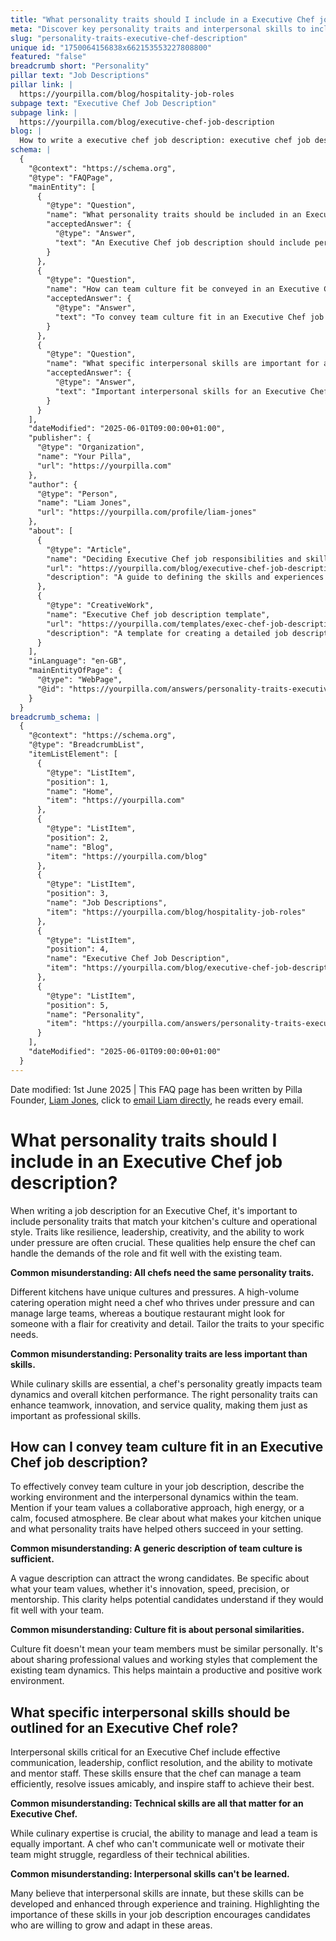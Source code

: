 ```yaml
---
title: "What personality traits should I include in a Executive Chef job description?"
meta: "Discover key personality traits and interpersonal skills to include in an Executive Chef job description to ensure a good fit with your kitchen's culture."
slug: "personality-traits-executive-chef-description"
unique id: "1750064156838x662153553227808800"
featured: "false"
breadcrumb short: "Personality"
pillar text: "Job Descriptions"
pillar link: |
  https://yourpilla.com/blog/hospitality-job-roles
subpage text: "Executive Chef Job Description"
subpage link: |
  https://yourpilla.com/blog/executive-chef-job-description
blog: |
  How to write a executive chef job description: executive chef job description template included.
schema: |
  {
    "@context": "https://schema.org",
    "@type": "FAQPage",
    "mainEntity": [
      {
        "@type": "Question",
        "name": "What personality traits should be included in an Executive Chef job description?",
        "acceptedAnswer": {
          "@type": "Answer",
          "text": "An Executive Chef job description should include personality traits that match the specific culture and operational style of your kitchen. Essential traits often include resilience, leadership, creativity, and the ability to work under pressure. These traits ensure that the chef can effectively handle the demands of the role and integrate well with the team."
        }
      },
      {
        "@type": "Question",
        "name": "How can team culture fit be conveyed in an Executive Chef job description?",
        "acceptedAnswer": {
          "@type": "Answer",
          "text": "To convey team culture fit in an Executive Chef job description, describe the specific working environment and interpersonal dynamics within your team. Specify whether your kitchen values collaboration, high energy, or a calm, focused atmosphere. Highlighting these details helps potential candidates understand the unique aspects of your kitchen and assess their fit."
        }
      },
      {
        "@type": "Question",
        "name": "What specific interpersonal skills are important for an Executive Chef role?",
        "acceptedAnswer": {
          "@type": "Answer",
          "text": "Important interpersonal skills for an Executive Chef include effective communication, leadership, conflict resolution, and the ability to motivate and mentor staff. These skills are crucial for managing a team efficiently, resolving issues amicably, and inspiring staff to perform at their best."
        }
      }
    ],
    "dateModified": "2025-06-01T09:00:00+01:00",
    "publisher": {
      "@type": "Organization",
      "name": "Your Pilla",
      "url": "https://yourpilla.com"
    },
    "author": {
      "@type": "Person",
      "name": "Liam Jones",
      "url": "https://yourpilla.com/profile/liam-jones"
    },
    "about": [
      {
        "@type": "Article",
        "name": "Deciding Executive Chef job responsibilities and skills",
        "url": "https://yourpilla.com/blog/executive-chef-job-description",
        "description": "A guide to defining the skills and experiences necessary for an Executive Chef."
      },
      {
        "@type": "CreativeWork",
        "name": "Executive Chef job description template",
        "url": "https://yourpilla.com/templates/exec-chef-job-description",
        "description": "A template for creating a detailed job description for an Executive Chef position."
      }
    ],
    "inLanguage": "en-GB",
    "mainEntityOfPage": {
      "@type": "WebPage",
      "@id": "https://yourpilla.com/answers/personality-traits-executive-chef-description"
    }
  }
breadcrumb_schema: |
  {
    "@context": "https://schema.org",
    "@type": "BreadcrumbList",
    "itemListElement": [
      {
        "@type": "ListItem",
        "position": 1,
        "name": "Home",
        "item": "https://yourpilla.com"
      },
      {
        "@type": "ListItem",
        "position": 2,
        "name": "Blog",
        "item": "https://yourpilla.com/blog"
      },
      {
        "@type": "ListItem",
        "position": 3,
        "name": "Job Descriptions",
        "item": "https://yourpilla.com/blog/hospitality-job-roles"
      },
      {
        "@type": "ListItem",
        "position": 4,
        "name": "Executive Chef Job Description",
        "item": "https://yourpilla.com/blog/executive-chef-job-description"
      },
      {
        "@type": "ListItem",
        "position": 5,
        "name": "Personality",
        "item": "https://yourpilla.com/answers/personality-traits-executive-chef-description"
      }
    ],
    "dateModified": "2025-06-01T09:00:00+01:00"
  }
---
```


Date modified: 1st June 2025 | This FAQ page has been written by Pilla Founder, [Liam Jones](https://yourpilla.com/profile/liam-jones), click to [email Liam directly](https://mailto:liam@yourpilla.com), he reads every email.

# What personality traits should I include in an Executive Chef job description?

When writing a job description for an Executive Chef, it's important to include personality traits that match your kitchen's culture and operational style. Traits like resilience, leadership, creativity, and the ability to work under pressure are often crucial. These qualities help ensure the chef can handle the demands of the role and fit well with the existing team.

**Common misunderstanding: All chefs need the same personality traits.**

Different kitchens have unique cultures and pressures. A high-volume catering operation might need a chef who thrives under pressure and can manage large teams, whereas a boutique restaurant might look for someone with a flair for creativity and detail. Tailor the traits to your specific needs.

**Common misunderstanding: Personality traits are less important than skills.**

While culinary skills are essential, a chef's personality greatly impacts team dynamics and overall kitchen performance. The right personality traits can enhance teamwork, innovation, and service quality, making them just as important as professional skills.

## How can I convey team culture fit in an Executive Chef job description?

To effectively convey team culture in your job description, describe the working environment and the interpersonal dynamics within the team. Mention if your team values a collaborative approach, high energy, or a calm, focused atmosphere. Be clear about what makes your kitchen unique and what personality traits have helped others succeed in your setting.

**Common misunderstanding: A generic description of team culture is sufficient.**

A vague description can attract the wrong candidates. Be specific about what your team values, whether it's innovation, speed, precision, or mentorship. This clarity helps potential candidates understand if they would fit well with your team.

**Common misunderstanding: Culture fit is about personal similarities.**

Culture fit doesn't mean your team members must be similar personally. It's about sharing professional values and working styles that complement the existing team dynamics. This helps maintain a productive and positive work environment.

## What specific interpersonal skills should be outlined for an Executive Chef role?

Interpersonal skills critical for an Executive Chef include effective communication, leadership, conflict resolution, and the ability to motivate and mentor staff. These skills ensure that the chef can manage a team efficiently, resolve issues amicably, and inspire staff to achieve their best.

**Common misunderstanding: Technical skills are all that matter for an Executive Chef.**

While culinary expertise is crucial, the ability to manage and lead a team is equally important. A chef who can't communicate well or motivate their team might struggle, regardless of their technical abilities.

**Common misunderstanding: Interpersonal skills can't be learned.**

Many believe that interpersonal skills are innate, but these skills can be developed and enhanced through experience and training. Highlighting the importance of these skills in your job description encourages candidates who are willing to grow and adapt in these areas.